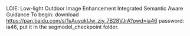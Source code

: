 LOIE: Low-light Outdoor Image Enhancement Integrated Semantic Aware Guidance
To begin:
download  https://pan.baidu.com/s/1sAuyqkIJw_zjy_7B28VJrA?pwd=ia46 password: ia46, put it in the segmodel_checkpoint folder.
